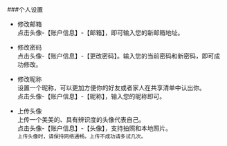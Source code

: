 ###个人设置

* 修改邮箱
<br>点击头像-【账户信息】-【邮箱】，即可输入您的新邮箱地址。

* 修改密码
<br>点击头像-【账户信息】-【更改密码】。输入您的当前密码和新密码，即可成功修改。

* 修改昵称
<br>设置一个昵称，可以更加方便你的好友或者家人在共享清单中认出你。
<br>点击头像-【账户信息】-【昵称】，输入您的昵称即可。

* 上传头像
<br>上传一个美美的、具有辨识度的头像代表自己。
<br>点击头像-【账户信息】-【头像】，支持拍照和本地照片。
<br >`上传头像时，请保持网络通畅。上传不成功请多试几次。`
